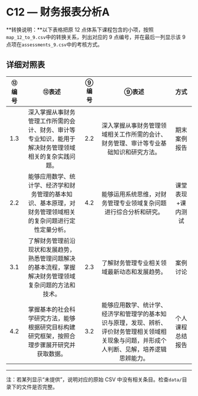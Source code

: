 # C12 — 财务报表分析A

**转换说明：**以下表格把原 12 点体系下课程包含的小项，按照`map_12_to_9.csv`中的转换关系，列出对应的 9 点编号，并在最后一列显示该 9 点项在`assessments_9.csv`中的考核方式。

## 详细对照表

| ⑫编号 | ⑫表述 | ⑨编号 | ⑨表述 | 方式 |
|:---:|:---:|:---:|:---:|:---:|
| 1.3 | 深入掌握从事财务管理工作所需的会计、财务、审计等专业知识，能用于解决财务管理领域相关的复杂实践问题。 | 2.2 | 深入掌握从事财务管理领域相关工作所需的会计、财务管理、审计等专业基础知识和研究方法。 | 期末案例报告 |
| 2.2 | 能够应用数学、统计学、经济学和财务管理的基本知识、基本原理，对财务管理领域相关的复杂问题进行定性定量分析。 | 4.2 | 能够运用系统思维，对财务管理专业领域复杂问题进行综合分析和研究。 | 课堂表现+课内测试 |
| 3.1 | 了解财务管理前沿现状和发展趋势，熟悉管理问题解决的基本流程，掌握解决财务管理领域复杂问题的方法和技术。 | 2.3 | 了解财务管理专业相关领域最新动态和发展趋势。 | 案例讨论 |
| 4.2 | 掌握基本的社会科学研究方法，能够根据研究目标构建研究框架，按照合理步骤展开研究并获取数据。 | 3.2 | 能够应用数学、统计学、经济学和管理学的基本知识与原理，发现、辨析、评价财务管理相关领域相关现象与问题，并形成个人判断、见解，培养逻辑思辨能力。 | 个人课程总结报告 |

---

注：若某列显示“未提供”，说明对应的原始 CSV 中没有相关条目。检查`data/`目录下的文件是否完整。
